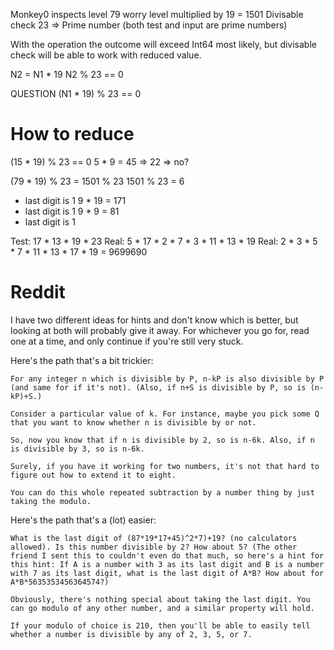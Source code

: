 Monkey0 inspects level 79
worry level multiplied by 19 = 1501
Divisable check 23 => Prime number (both test and input are prime numbers)

With the operation the outcome will exceed Int64 most likely, but divisable check will be able to work with reduced value.

N2 = N1 * 19
N2 % 23 == 0

QUESTION
(N1 * 19) % 23 == 0 


# How to reduce
(15 * 19) % 23 == 0
5 * 9 = 45 => 22 => no?

(79 * 19) % 23 = 1501 % 23
1501 % 23 = 6
- last digit is 1
9 * 19 = 171
- last digit is 1
9 * 9 = 81
- last digit is 1

Test: 17 * 13 * 19 * 23
Real: 5 * 17 * 2 * 7 * 3 * 11 * 13 * 19
Real: 2 * 3 * 5 * 7 * 11 * 13 * 17 * 19 = 9699690

# Reddit
I have two different ideas for hints and don't know which is better, but looking at both will probably give it away. For whichever you go for, read one at a time, and only continue if you're still very stuck.

Here's the path that's a bit trickier:

    For any integer n which is divisible by P, n-kP is also divisible by P (and same for if it's not). (Also, if n+S is divisible by P, so is (n-kP)+S.)

    Consider a particular value of k. For instance, maybe you pick some Q that you want to know whether n is divisible by or not.

    So, now you know that if n is divisible by 2, so is n-6k. Also, if n is divisible by 3, so is n-6k.

    Surely, if you have it working for two numbers, it's not that hard to figure out how to extend it to eight.

    You can do this whole repeated subtraction by a number thing by just taking the modulo.

Here's the path that's a (lot) easier:

    What is the last digit of (87*19*17+45)^2*7)+19? (no calculators allowed). Is this number divisible by 2? How about 5? (The other friend I sent this to couldn't even do that much, so here's a hint for this hint: If A is a number with 3 as its last digit and B is a number with 7 as its last digit, what is the last digit of A*B? How about for A*B*5635353456364574?)

    Obviously, there's nothing special about taking the last digit. You can go modulo of any other number, and a similar property will hold.

    If your modulo of choice is 210, then you'll be able to easily tell whether a number is divisible by any of 2, 3, 5, or 7.
